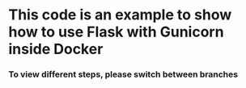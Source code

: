# This code is an example to show how to use Flask with Gunicorn inside Docker

### To view different steps, please switch between branches
